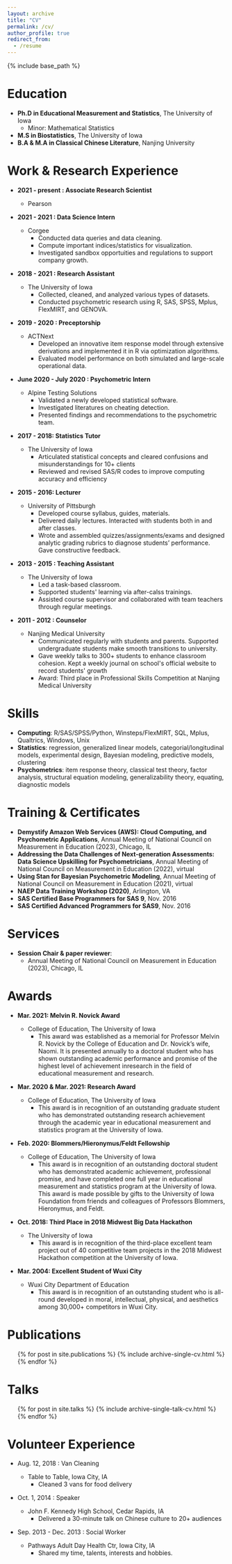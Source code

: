 ```yaml
---
layout: archive
title: "CV"
permalink: /cv/
author_profile: true
redirect_from:
  - /resume
---
```


{% include base_path %}

Education
======
* **Ph.D in Educational Measurement and Statistics**, The University of Iowa
  * Minor: Mathematical Statistics
* **M.S  in Biostatistics**, The University of Iowa
* **B.A & M.A in Classical Chinese Literature**, Nanjing University


Work & Research Experience
======
* **2021 - present : Associate Research Scientist**	
  * Pearson

* **2021 - 2021 : Data Science Intern**	
  * Corgee  
    * Conducted data queries and data cleaning. 
    * Compute important indices/statistics for visualization. 
    * Investigated sandbox opportuities and regulations to support company growth. 
 
 
* **2018 - 2021 : Research Assistant**	
  * The University of Iowa  
    * Collected, cleaned, and analyzed various types of datasets. 
    * Conducted psychometric research using R, SAS, SPSS, Mplus, FlexMIRT, and GENOVA. 


* **2019 - 2020 : Preceptorship**	
  * ACTNext
    * Developed an innovative item response model through extensive derivations and implemented it in R via optimization algorithms. 
    * Evaluated model performance on both simulated and large-scale operational data.
  
* **June 2020 - July 2020 : Psychometric Intern**
  * Alpine Testing Solutions
    * Validated a newly developed statistical software. 
    * Investigated literatures on cheating detection. 
    * Presented findings and recommendations to the psychometric team. 

* **2017 - 2018: Statistics Tutor** 
  * The University of Iowa  
    * Articulated statistical concepts and cleared confusions and misunderstandings for 10+ clients
    * Reviewed and revised SAS/R codes to improve computing accuracy and efficiency


* **2015 - 2016: Lecturer** 
  * University of Pittsburgh
    * Developed course syllabus, guides, materials. 
    * Delivered daily lectures. Interacted with students both in and after classes.
    * Wrote and assembled quizzes/assignments/exams and designed analytic grading rubrics to diagnose students’ performance. Gave constructive feedback.
  
* **2013 - 2015 : Teaching Assistant**
  * The University of Iowa
    * Led a task-based classroom.  
    * Supported students' learning via after-calss trainings. 
    * Assisted course supervisor and collaborated with team teachers through regular meetings.

  
* **2011 - 2012 : Counselor**
  * Nanjing Medical University
    * Communicated regularly with students and parents. Supported undergraduate students make smooth transitions to university.
    * Gave weekly talks to 300+ students to enhance classroom cohesion. Kept a weekly journal on school's official website to record students' growth
    * Award: Third place in Professional Skills Competition at Nanjing Medical University

Skills
======
* **Computing**: R/SAS/SPSS/Python, Winsteps/FlexMIRT, SQL, Mplus, Qualtrics, Windows, Unix
* **Statistics**: regression, generalized linear models, categorial/longitudinal models, experimental design, Bayesian modeling, predictive models, clustering
* **Psychometrics**: item response theory, classical test theory, factor analysis, structural equation modeling, generalizability theory, equating, diagnostic models

Training & Certificates
======
* **Demystify Amazon Web Services (AWS): Cloud Computing, and Psychometric Applications**, Annual Meeting of National Council on Measurement in Education (2023), Chicago, IL
* **Addressing the Data Challenges of Next-generation Assessments: Data Science Upskilling for Psychometricians**, Annual Meeting of National Council on Measurement in Education (2022), virtual
* **Using Stan for Bayesian Psychometric Modeling**, Annual Meeting of National Council on Measurement in Education (2021), virtual
* **NAEP Data Training Workshop (2020)**, Arlington, VA	  
* **SAS Certified Base Programmers for SAS 9**, Nov. 2016
* **SAS Certified Advanced Programmers for SAS9**, Nov. 2016	  


Services
======
* **Session Chair & paper reviewer**: 
  * Annual Meeting of National Council on Measurement in Education (2023), Chicago, IL

Awards
======
* **Mar. 2021: Melvin R. Novick Award**
  * College of Education, The University of Iowa
    * This award was established as a memorial for Professor Melvin R. Novick by the College of Education and Dr. Novick’s wife, Naomi. It is presented annually to a doctoral student who has shown outstanding academic performance and promise of the highest level of achievement inresearch in the field of educational measurement and research.

* **Mar. 2020 & Mar. 2021: Research Award**
  * College of Education, The University of Iowa
    * This award is in recognition of an outstanding graduate student who has demonstrated outstanding research achievement through the academic year in educational measurement and statistics program at the University of Iowa. 


* **Feb. 2020: Blommers/Hieronymus/Feldt Fellowship**
  * College of Education, The University of Iowa
    * This award is in recognition of an outstanding doctoral student who has demonstrated academic achievement, professional promise, and have completed one full year in educational measurement and statistics program at the University of Iowa. This award is made possible by gifts to the University of Iowa Foundation from friends and colleagues of Professors Blommers, Hieronymus, and Feldt.



* **Oct. 2018: Third Place in 2018 Midwest Big Data Hackathon**
  * The University of Iowa
    * This award is in recognition of the third-place excellent team project out of 40 competitive team projects in the 2018 Midwest Hackathon competition at the University of Iowa.    

* **Mar. 2004: Excellent Student of Wuxi City**	
  * Wuxi City Department of Education
    * This award is in recognition of an outstanding student who is all-round developed in moral, intellectual, physical, and aesthetics among 30,000+ competitors in Wuxi City.
    


Publications
======
  <ul>{% for post in site.publications %}
    {% include archive-single-cv.html %}
  {% endfor %}</ul>
  
Talks
======
  <ul>{% for post in site.talks %}
    {% include archive-single-talk-cv.html %}
  {% endfor %}</ul>
  

Volunteer Experience
======
* Aug. 12, 2018 : Van Cleaning 
  * Table to Table, Iowa City, IA 
    * Cleaned 3 vans for food delivery

* Oct. 1, 2014 : Speaker						
  * John F. Kennedy High School, Cedar Rapids, IA 
    * Delivered a 30-minute talk on Chinese culture to 20+ audiences
    
* Sep. 2013 - Dec. 2013 : Social Worker
   * Pathways Adult Day Health Ctr, Iowa City, IA
      * Shared my time, talents, interests and hobbies.

